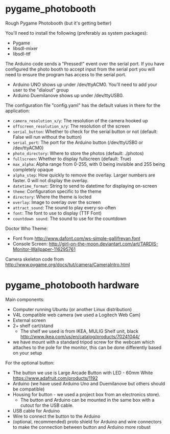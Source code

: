 pygame_photobooth
=================

Rough Pygame Photobooth (but it's getting better)

You'll need to install the following (preferably as system packages):

* Pygame
 * libsdl-mixer
 * libsdl-ttf

The Arduino code sends a "Pressed!" event over the serial port. If you have configured the photo booth to accept input from the serial port you will need to ensure the program has access to the serial port.
* Arduino UNO shows up under /dev/ttyACM0. You'll need to add your user to the "dialout" group
* Arduino Duemilanove shows up under /dev/ttyUSB0.

The configuration file "config.yaml" has the default values in there for the application:
* ``camera_resolution_x/y``: The resolution of the camera hooked up
* ``offscreen_resolution_x/y``: The resolution of the screen
* ``serial_button``: Whether to check for the serial button or not (default: False will run without the button)
* ``serial_port``: The port for the Arduino button (/dev/ttyUSB0 or /dev/ttyACM0)
* ``photo_directory``: Where to store the photos (default: ./photos)
* ``fullscreen``: Whether to display fullscreen (default: True)
* ``max_alpha``: Alpha range from 0-255, with 0 being invisible and 255 being completely opaque
* ``alpha_step``: How quickly to remove the overlay. Larger numbers are faster. 0 will not display the overlay.
* ``datetime_format``: String to send to datetime for displaying on-screen
* ``theme``: Configuration specific to the theme
 * ``directory``: Where the theme is locted
 * ``overlay``: Image to overlay over the screen
 * ``attract_sound``: The sound to play every-so-often
 * ``font``: The font to use to display (TTF Font)
 * ``countdown sound``: The sound to use for the countdown

Doctor Who Theme:
* Font from http://www.dafont.com/ws-simple-gallifreyan.font
* Console Screen: http://girl-on-the-moon.deviantart.com/art/TARDIS-Monitor-Wallpaper-116295761

Camera skeleton code from http://www.pygame.org/docs/tut/camera/CameraIntro.html


pygame_photobooth hardware
==========================

Main components:
* Computer running Ubuntu (or another Linux distribution)
* V4L compatible web camera (we used a Logitech Web Cam)
* External screen
* 2+ shelf cart/stand
  * The shelf we used is from IKEA, MULIG Shelf unit, black http://www.ikea.com/us/en/catalog/products/70241044/ 
* we have mount with a standard tripod screw for the webcam which attaches to the pole for the monitor, this can be done differently based on your setup

For the optional button:
* The button we use is Large Arcade Button with LED - 60mm White https://www.adafruit.com/products/1192
* Arduino (we have used Arduino Uno and Duemilanove but others should be compatible) 
* Housing for button - we used a project box from an electronics store).
  * The button and Arduino can be mounted in the same box with a cutout for the USB cable.
* USB cable for Arduino 
* Wire to connect the button to the Arduino
* (optional, recommended) proto shield for Arduino and wire connectors to make the connection between button and Arduino more robust
